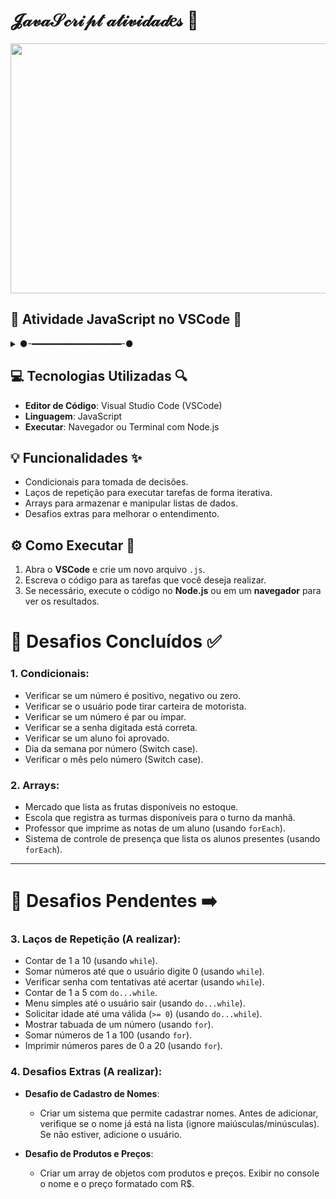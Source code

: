 # 𝓙𝒶𝓋𝒶𝒮𝒸𝓇𝒾𝓅𝓉 𝒶𝓉𝒾𝓋𝒾𝒹𝒶𝒹𝑒𝓈 🚀

<img src="https://media3.giphy.com/media/v1.Y2lkPTc5MGI3NjExYzhuM3Vrd2YzdWJiNTV5M2FhdHg4N3ZqNDhianRhb3VrNzByNWlpYiZlcD12MV9pbnRlcm5hbF9naWZfYnlfaWQmY3Q9Zw/QtQDQFPUaAac6X4vaq/giphy.gif" width="900" height="400" />

## 👾 **Atividade JavaScript no VSCode** 👾
<details>
  <summary>
  ●-━━━━━━━━━━━━━━━━━-●
 </summary>
❝A Atividade JavaScript consiste em resolver uma série de desafios utilizando JavaScript no VSCode. A proposta é trabalhar com conceitos fundamentais como condicionais, laços de repetição, arrays, além de desafios extras para aplicação prática.❞
  <br>
</details>

## 💻 **Tecnologias Utilizadas** 🔍
- **Editor de Código**: Visual Studio Code (VSCode)
- **Linguagem**: JavaScript
- **Executar**: Navegador ou Terminal com Node.js

## 💡 **Funcionalidades** ✨
- Condicionais para tomada de decisões.
- Laços de repetição para executar tarefas de forma iterativa.
- Arrays para armazenar e manipular listas de dados.
- Desafios extras para melhorar o entendimento.

## ⚙️ **Como Executar** 📝
1. Abra o **VSCode** e crie um novo arquivo `.js`.
2. Escreva o código para as tarefas que você deseja realizar.
3. Se necessário, execute o código no **Node.js** ou em um **navegador** para ver os resultados.

# 🧩 **Desafios Concluídos** ✅

### **1. Condicionais:**
- Verificar se um número é positivo, negativo ou zero.
- Verificar se o usuário pode tirar carteira de motorista.
- Verificar se um número é par ou ímpar.
- Verificar se a senha digitada está correta.
- Verificar se um aluno foi aprovado.
- Dia da semana por número (Switch case).
- Verificar o mês pelo número (Switch case).

### **2. Arrays:**
- Mercado que lista as frutas disponíveis no estoque.
- Escola que registra as turmas disponíveis para o turno da manhã.
- Professor que imprime as notas de um aluno (usando `forEach`).
- Sistema de controle de presença que lista os alunos presentes (usando `forEach`).

---

# 🔗 **Desafios Pendentes** ➡️

### **3. Laços de Repetição (A realizar):**
- Contar de 1 a 10 (usando `while`).
- Somar números até que o usuário digite 0 (usando `while`).
- Verificar senha com tentativas até acertar (usando `while`).
- Contar de 1 a 5 com `do...while`.
- Menu simples até o usuário sair (usando `do...while`).
- Solicitar idade até uma válida (`>= 0`) (usando `do...while`).
- Mostrar tabuada de um número (usando `for`).
- Somar números de 1 a 100 (usando `for`).
- Imprimir números pares de 0 a 20 (usando `for`).

### **4. Desafios Extras (A realizar):**
- **Desafio de Cadastro de Nomes**:
    - Criar um sistema que permite cadastrar nomes. Antes de adicionar, verifique se o nome já está na lista (ignore maiúsculas/minúsculas). Se não estiver, adicione o usuário.
  
- **Desafio de Produtos e Preços**:
    - Criar um array de objetos com produtos e preços. Exibir no console o nome e o preço formatado com R$.
